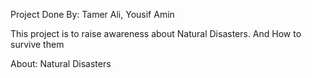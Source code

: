 Project Done By: Tamer Ali, Yousif Amin

This project is to raise awareness about Natural Disasters. And How to survive them

About: Natural Disasters
